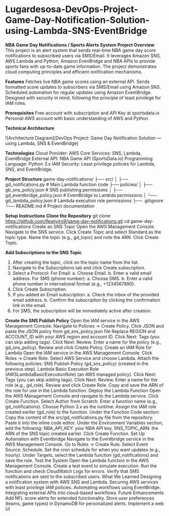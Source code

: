 # Lugardesosa-DevOps-Project-Game-Day-Notification-Solution-using-Lambda-SNS-EventBridge
**NBA Game Day Notifications / Sports Alerts System**
**Project Overview**
This project is an alert system that sends real-time NBA game day score notifications to subscribed users via SMS/Email. It leverages Amazon SNS, AWS Lambda and Python, Amazon EvenBridge and NBA APIs to provide sports fans with up-to-date game information. The project demonstrates cloud computing principles and efficient notification mechanisms.

**Features**
Fetches live NBA game scores using an external API.
Sends formatted score updates to subscribers via SMS/Email using Amazon SNS.
Scheduled automation for regular updates using Amazon EventBridge.
Designed with security in mind, following the principle of least privilege for IAM roles.

**Prerequisites**
Free account with subscription and API Key at sportsdata.io
Personal AWS account with basic understanding of AWS and Python

**Technical Architecture**

![Architecture Diagram](DevOps Project: Game Day Notification Solution — using Lambda, SNS & EventBridge)


**Technologies**
Cloud Provider: AWS
Core Services: SNS, Lambda, EventBridge
External API: NBA Game API (SportsData.io)
Programming Language: Python 3.x
IAM Security:
Least privilege policies for Lambda, SNS, and EventBridge.


**Project Structure**
game-day-notifications/
├── src/
│   ├── gd_notifications.py          # Main Lambda function code
├── policies/
│   ├── gb_sns_policy.json           # SNS publishing permissions
│   ├── gd_eventbridge_policy.json   # EventBridge to Lambda permissions
│   └── gd_lambda_policy.json        # Lambda execution role permissions
├── .gitignore
└── README.md                        # Project documentation


**Setup Instructions**
**Clone the Repository**
git clone https://github.com/ifeanyiro9/game-day-notifications.git
cd game-day-notifications
Create an SNS Topic
Open the AWS Management Console.
Navigate to the SNS service.
Click Create Topic and select Standard as the topic type.
Name the topic (e.g., gd_topic) and note the ARN.
Click Create Topic.

**Add Subscriptions to the SNS Topic**
1. After creating the topic, click on the topic name from the list.
2. Navigate to the Subscriptions tab and click Create subscription.
3. Select a Protocol:
   For Email:
   a. Choose Email.
   b. Enter a valid email address.
   For SMS (phone number):
   a. Choose SMS.
   b. Enter a valid phone number in international format (e.g., +1234567890).
4. Click Create Subscription.
5. If you added an Email subscription:
   a. Check the inbox of the provided email address.
   b. Confirm the subscription by clicking the confirmation link in the email.
6. For SMS, the subscription will be immediately active after creation.

**Create the SNS Publish Policy**
Open the IAM service in the AWS Management Console.
Navigate to Policies → Create Policy.
Click JSON and paste the JSON policy from gd_sns_policy.json file
Replace REGION and ACCOUNT_ID with your AWS region and account ID.
Click Next: Tags (you can skip adding tags).
Click Next: Review.
Enter a name for the policy (e.g., gd_sns_policy).
Review and click Create Policy.
Create an IAM Role for Lambda
Open the IAM service in the AWS Management Console.
Click Roles → Create Role.
Select AWS Service and choose Lambda.
Attach the following policies:
SNS Publish Policy (gd_sns_policy) (created in the previous step).
Lambda Basic Execution Role (AWSLambdaBasicExecutionRole) (an AWS managed policy).
Click Next: Tags (you can skip adding tags).
Click Next: Review.
Enter a name for the role (e.g., gd_role).
Review and click Create Role.
Copy and save the ARN of the role for use in the Lambda function.
Deploy the Lambda Function
Open the AWS Management Console and navigate to the Lambda service.
Click Create Function.
Select Author from Scratch.
Enter a function name (e.g., gd_notifications).
Choose Python 3.x as the runtime.
Assign the IAM role created earlier (gd_role) to the function.
Under the Function Code section:
Copy the content of the src/gd_notifications.py file from the repository.
Paste it into the inline code editor.
Under the Environment Variables section, add the following:
NBA_API_KEY: your NBA API key.
SNS_TOPIC_ARN: the ARN of the SNS topic created earlier.
Click Create Function.
Set Up Automation with Eventbridge
Navigate to the Eventbridge service in the AWS Management Console.
Go to Rules → Create Rule.
Select Event Source: Schedule.
Set the cron schedule for when you want updates (e.g., hourly).
Under Targets, select the Lambda function (gd_notifications) and save the rule.
Test the System
Open the Lambda function in the AWS Management Console.
Create a test event to simulate execution.
Run the function and check CloudWatch Logs for errors.
Verify that SMS notifications are sent to the subscribed users.
What We Learned
Designing a notification system with AWS SNS and Lambda.
Securing AWS services with least privilege IAM policies.
Automating workflows using EventBridge.
Integrating external APIs into cloud-based workflows.
Future Enhancements
Add NFL score alerts for extended functionality.
Store user preferences (teams, game types) in DynamoDB for personalized alerts.
Implement a web UI
